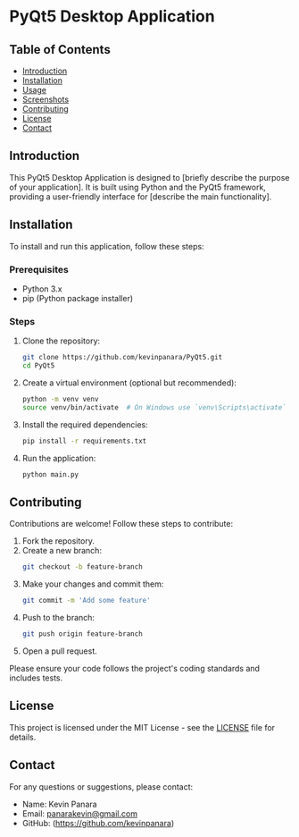 # PyQt5 Desktop Application

## Table of Contents
- [Introduction](#introduction)
- [Installation](#installation)
- [Usage](#usage)
- [Screenshots](#screenshots)
- [Contributing](#contributing)
- [License](#license)
- [Contact](#contact)

## Introduction
This PyQt5 Desktop Application is designed to [briefly describe the purpose of your application]. It is built using Python and the PyQt5 framework, providing a user-friendly interface for [describe the main functionality].

## Installation
To install and run this application, follow these steps:

### Prerequisites
- Python 3.x
- pip (Python package installer)

### Steps
1. Clone the repository:
    ```bash
    git clone https://github.com/kevinpanara/PyQt5.git
    cd PyQt5
    ```

2. Create a virtual environment (optional but recommended):
    ```bash
    python -m venv venv
    source venv/bin/activate  # On Windows use `venv\Scripts\activate`
    ```

3. Install the required dependencies:
    ```bash
    pip install -r requirements.txt
    ```

4. Run the application:
    ```bash
    python main.py
    ```

## Contributing
Contributions are welcome! Follow these steps to contribute:
1. Fork the repository.
2. Create a new branch:
    ```bash
    git checkout -b feature-branch
    ```
3. Make your changes and commit them:
    ```bash
    git commit -m 'Add some feature'
    ```
4. Push to the branch:
    ```bash
    git push origin feature-branch
    ```
5. Open a pull request.

Please ensure your code follows the project's coding standards and includes tests.

## License
This project is licensed under the MIT License - see the [LICENSE](LICENSE) file for details.

## Contact
For any questions or suggestions, please contact:
- Name: Kevin Panara
- Email: panarakevin@gmail.com
- GitHub: (https://github.com/kevinpanara)
